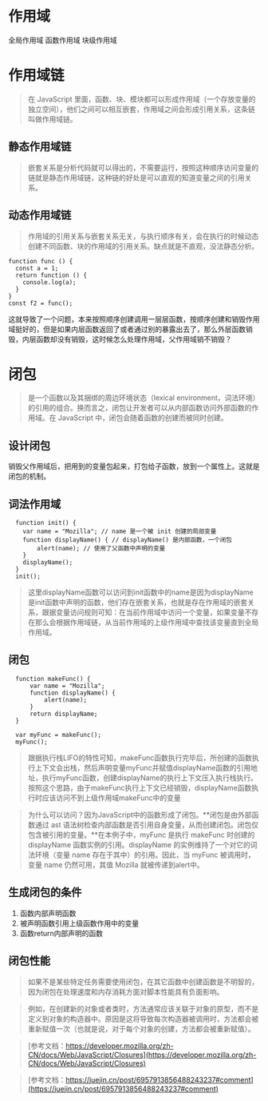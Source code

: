 # 作用域
全局作用域
函数作用域
块级作用域
# 作用域链
> 在 JavaScript 里面，函数、块、模块都可以形成作用域（一个存放变量的独立空间），他们之间可以相互嵌套，作用域之间会形成引用关系，这条链叫做作用域链。

## 静态作用域链
> 嵌套关系是分析代码就可以得出的，不需要运行，按照这种顺序访问变量的链就是静态作用域链，这种链的好处是可以直观的知道变量之间的引用关系。

## 动态作用域链
> 作用域的引用关系与嵌套关系无关，与执行顺序有关，会在执行的时候动态创建不同函数、块的作用域的引用关系。缺点就是不直观，没法静态分析。
```
function func () {
  const a = 1;
  return function () {
    console.log(a);
  }
}
const f2 = func();
```
这就导致了一个问题，本来按照顺序创建调用一层层函数，按顺序创建和销毁作用域挺好的，但是如果内层函数返回了或者通过别的暴露出去了，那么外层函数销毁，内层函数却没有销毁，这时候怎么处理作用域，父作用域销不销毁？

# 闭包

> 是一个函数以及其捆绑的周边环境状态（lexical environment，词法环境）的引用的组合。换而言之，闭包让开发者可以从内部函数访问外部函数的作用域。在 JavaScript 中，闭包会随着函数的创建而被同时创建。

## 设计闭包
销毁父作用域后，把用到的变量包起来，打包给子函数，放到一个属性上。这就是闭包的机制。

## 词法作用域
```
  function init() {
    var name = "Mozilla"; // name 是一个被 init 创建的局部变量
    function displayName() { // displayName() 是内部函数，一个闭包
        alert(name); // 使用了父函数中声明的变量
    }
    displayName();
  }
  init();
```
> 这里displayName函数可以访问到init函数中的name是因为displayName是init函数中声明的函数，他们存在嵌套关系，也就是存在作用域的嵌套关系，跟据变量访问规则可知：在当前作用域中访问一个变量，如果变量不存在那么会根据作用域链，从当前作用域的上级作用域中查找该变量直到全局作用域。

## 闭包
```
  function makeFunc() {
      var name = "Mozilla";
      function displayName() {
          alert(name);
      }
      return displayName;
  }

  var myFunc = makeFunc();
  myFunc();
```
> 跟据执行栈LIFO的特性可知，makeFunc函数执行完毕后，所创建的函数执行上下文会出栈，然后声明变量myFunc并赋值displayName函数的引用地址，执行myFunc函数，创建displayName的执行上下文压入执行栈执行。按照这个思路，由于makeFunc执行上下文已经销毁，displayName函数执行时应该访问不到上级作用域makeFunc中的变量

> 为什么可以访问？因为JavaScript中的函数形成了闭包。**闭包是由外部函数通过 ast 语法树检查内部函数是否引用自身变量，从而创建闭包。闭包仅包含被引用的变量。**在本例子中，myFunc 是执行 makeFunc 时创建的 displayName 函数实例的引用。displayName 的实例维持了一个对它的词法环境（变量 name 存在于其中）的引用。因此，当 myFunc 被调用时，变量 name 仍然可用，其值 Mozilla 就被传递到alert中。

## 生成闭包的条件

1. 函数内部声明函数
2. 被声明函数引用上级函数作用中的变量
3. 函数return内部声明的函数

## 闭包性能

> 如果不是某些特定任务需要使用闭包，在其它函数中创建函数是不明智的，因为闭包在处理速度和内存消耗方面对脚本性能具有负面影响。

> 例如，在创建新的对象或者类时，方法通常应该关联于对象的原型，而不是定义到对象的构造器中。原因是这将导致每次构造器被调用时，方法都会被重新赋值一次（也就是说，对于每个对象的创建，方法都会被重新赋值）。

> [参考文档：https://developer.mozilla.org/zh-CN/docs/Web/JavaScript/Closures](https://developer.mozilla.org/zh-CN/docs/Web/JavaScript/Closures)

> [参考文档：https://juejin.cn/post/6957913856488243237#comment](https://juejin.cn/post/6957913856488243237#comment)
